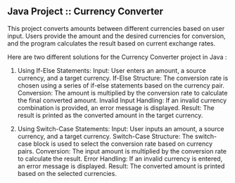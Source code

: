 ## Java Project :: Currency Converter

This project converts amounts between different currencies based on user input. Users provide the amount and the desired currencies for conversion, and the program calculates the result based on current exchange rates.

Here are two different solutions for the Currency Converter project in Java :

1. Using If-Else Statements:
        Input: User enters an amount, a source currency, and a target currency.
        If-Else Structure: The conversion rate is chosen using a series of if-else statements based on the currency pair.
        Conversion: The amount is multiplied by the conversion rate to calculate the final converted amount.
        Invalid Input Handling: If an invalid currency combination is provided, an error message is displayed.
        Result: The result is printed as the converted amount in the target currency.

2.  Using Switch-Case Statements:
        Input: User inputs an amount, a source currency, and a target currency.
        Switch-Case Structure: The switch-case block is used to select the conversion rate based on currency pairs.
        Conversion: The input amount is multiplied by the conversion rate to calculate the result.
        Error Handling: If an invalid currency is entered, an error message is displayed.
        Result: The converted amount is printed based on the selected currencies.